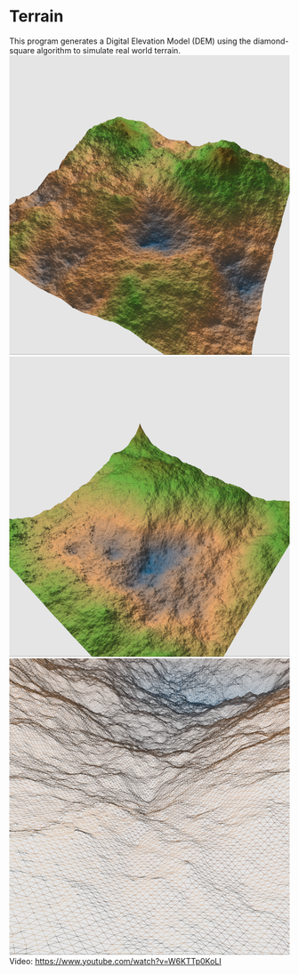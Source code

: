 # Terrain
This program generates a Digital Elevation Model (DEM) using the diamond-square algorithm to simulate real world terrain.
![Alt text](pics/Terrain.png?raw=true "Terrain")
![Alt text](pics/Terrain2.png?raw=true "Terrain2")
![Alt text](pics/Wireframe.png?raw=true "Wireframe")
Video:
https://www.youtube.com/watch?v=W6KTTp0KoLI
